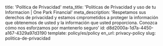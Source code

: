 title: 'Política de Privacidad'
meta_title: 'Politicas de Privacidad y uso de tu Informacion | One Park Financial'
meta_description: 'Respetamos sus derechos de privacidad y estamos cmprometidos a proteger la información que obtenemos de usted y la información que usted proporciona. Conozca cómo nos esforzamos por mantenerlo seguro'
id: d8d2000a-1d7a-4450-a167-4329a97d3190
template: policy/es/policy
en_url: privacy-policy
slug: politica-de-privacidad
